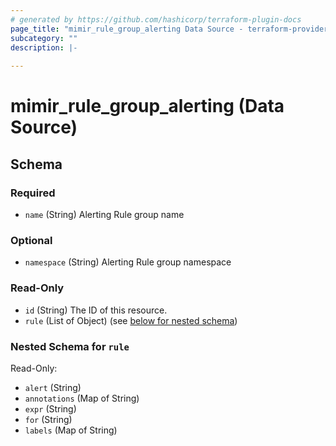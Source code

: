 ```yaml
---
# generated by https://github.com/hashicorp/terraform-plugin-docs
page_title: "mimir_rule_group_alerting Data Source - terraform-provider-mimir"
subcategory: ""
description: |-
  
---
```


# mimir_rule_group_alerting (Data Source)





<!-- schema generated by tfplugindocs -->
## Schema

### Required

- `name` (String) Alerting Rule group name

### Optional

- `namespace` (String) Alerting Rule group namespace

### Read-Only

- `id` (String) The ID of this resource.
- `rule` (List of Object) (see [below for nested schema](#nestedatt--rule))

<a id="nestedatt--rule"></a>
### Nested Schema for `rule`

Read-Only:

- `alert` (String)
- `annotations` (Map of String)
- `expr` (String)
- `for` (String)
- `labels` (Map of String)


